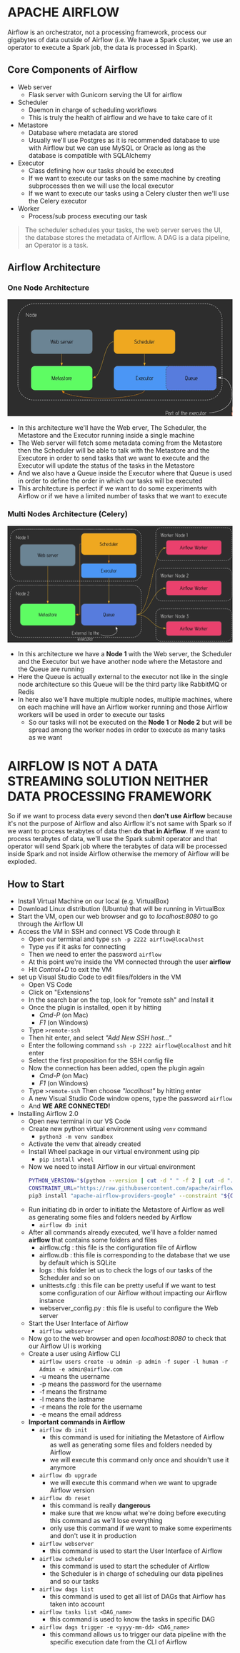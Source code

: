 # APACHE AIRFLOW

Airflow is an orchestrator, not a processing framework, process our gigabytes of data outside of Airflow (i.e. We have a Spark cluster, we use an operator to execute a Spark job, the data is processed in Spark).


## Core Components of Airflow

- Web server
    - Flask server with Gunicorn serving the UI for airflow
- Scheduler
    - Daemon in charge of scheduling workflows
    - This is truly the health of airflow and we have to take care of it
- Metastore
    - Database where metadata are stored
    - Usually we'll use Postgres as it is recommended database to use with Airflow but we can use MySQL or Oracle as long as the database is compatible with SQLAlchemy
- Executor
    - Class defining how our tasks should be executed
    - If we want to execute our tasks on the same machine by creating subprocesses then we will use the local executor
    - If we want to execute our tasks using a Celery cluster then we'll use the Celery executor
- Worker
    - Process/sub process executing our task

> The scheduler schedules your tasks, the web server serves the UI, the database stores the metadata of Airflow. A DAG is a data pipeline, an Operator is a task.


## Airflow Architecture

### One Node Architecture

![Alt text](/files/images/img1.png?raw=true "One Node Architecture")

- In this architecture we'll have the Web erver, The Scheduler, the Metastore and the Executor running inside a single machine
- The Web server will fetch some metadata coming from the Metastore then the Scheduler will be able to talk with the Metastore and the Executore in order to send tasks that we want to execute and the Executor will update the status of the tasks in the Metastore
- And we also have a Queue inside the Executor where that Queue is used in order to define the order in which our tasks will be executed
- This architecture is perfect if we want to do some experiments with Airflow or if we have a limited number of tasks that we want to execute


### Multi Nodes Architecture (Celery)

![Alt text](/files/images/img2.png?raw=true "Multi Nodes Architecture")

- In this architecture we have a **Node 1** with the Web server, the Scheduler and the Executor but we have another node where the Metastore and the Queue are running
- Here the Queue is actually external to the executor not like in the single node architecture so this Queue will be the third party like RabbitMQ or Redis
- In here also we'll have multiple multiple nodes, multiple machines, where on each machine will have an Airflow worker running and those Airflow workers will be used in order to execute our tasks
    - So our tasks will not be executed on the **Node 1** or **Node 2** but will be spread among the worker nodes in order to execute as many tasks as we want


# AIRFLOW IS NOT A DATA STREAMING SOLUTION NEITHER DATA PROCESSING FRAMEWORK

So if we want to process data every sevond then **don't use Airflow** because it's not the purpose of Airflow and also Airflow it's not same with Spark so if we want to process terabytes of data then **do that in Airflow**. If we want to process terabytes of data, we'll use the Spark submit operator and that operator will send Spark job where the terabytes of data will be processed inside Spark and not inside Airflow otherwise the memory of Airflow will be exploded.


## How to Start

- Install Virtual Machine on our local (e.g. VirtualBox)
- Download Linux distribution (Ubuntu) that will be running in VirtualBox
- Start the VM, open our web browser and go to *localhost:8080* to go through the Airflow UI
- Access the VM in SSH and connect VS Code through it
    - Open our terminal and type ```ssh -p 2222 airflow@localhost```
    - Type `yes` if it asks for connecting
    - Then we need to enter the password `airflow`
    - At this point we're inside the VM connected through the user **airflow**
    - Hit *Control+D* to exit the VM
- set up Visual Studio Code to edit files/folders in the VM
    - Open VS Code
    - Click on "Extensions"
    - In the search bar on the top, look for "remote ssh" and Install it
    - Once the plugin is installed, open it by hitting
        - *Cmd-P* (on Mac)
        - *F1* (on Windows)
    - Type `>remote-ssh`
    - Then hit enter, and select *"Add New SSH host..."*
    - Enter the following command ```ssh -p 2222 airflow@localhost``` and hit enter
    - Select the first proposition for the SSH config file
    - Now the connection has been added, open the plugin again
        - *Cmd-P* (on Mac)
        - *F1* (on Windows)
    - Type `>remote-ssh` Then choose *"localhost"* by hitting enter
    - A new Visual Studio Code window opens, type the password `airflow`
    - And **WE ARE CONNECTED!**
- Installing Airflow 2.0
    - Open new terminal in our VS Code
    - Create new python virtual environment using `venv` command
        - ```python3 -m venv sandbox```
    - Activate the venv that already created
    - Install Wheel package in our virtual environment using pip
        - ```pip install wheel```
    - Now we need to install Airflow in our virtual environment
        ```bash
        PYTHON_VERSION="$(python --version | cut -d " " -f 2 | cut -d "." -f 1-2)"
        CONSTRAINT_URL="https://raw.githubusercontent.com/apache/airflow/constraints-main/constraints-${PYTHON_VERSION}.txt"
        pip3 install "apache-airflow-providers-google" --constraint "${CONSTRAINT_URL}"
        ```
    - Run initiating db in order to initiate the Metastore of Airflow as well as generating some files and folders needed by Airflow
        - ```airflow db init```
    - After all commands already executed, we'll have a folder named **airflow** that contains some folders and files
        - airflow.cfg : this file is the configuration file of Airflow
        - airflow.db : this file is corresponding to the database that we use by default which is SQLite
        - logs : this folder let us to check the logs of our tasks of the Scheduler and so on
        - unittests.cfg : this file can be pretty useful if we want to test some configuration of our Airflow without impacting our Airflow instance
        - webserver_config.py : this file is useful to configure the Web server
    - Start the User Interface of Airflow
        - ```airflow webserver```
    - Now go to the web browser and open *localhost:8080* to check that our Airflow UI is working
    - Create a user using Airflow CLI
        - ```airflow users create -u admin -p admin -f super -l human -r Admin -e admin@airflow.com```
        - -u means the username
        - -p means the password for the username
        - -f means the firstname
        - -l means the lastname
        - -r means the role for the username
        - -e means the email address
    - **Important commands in Airflow**
        - ```airflow db init```
            - this command is used for initiating the Metastore of Airflow as well as generating some files and folders needed by Airflow
            - we will execute this command only once and shouldn't use it anymore
        - ```airflow db upgrade```
            - we will execute this command when we want to upgrade Airflow version
        - ```airflow db reset```
            - this command is really **dangerous**
            - make sure that we know what we're doing before executing this command as we'll lose everything
            - only use this command if we want to make some experiments and don't use it in production
        - ```airflow webserver```
            - this command is used to start the User Interface of Airflow
        - ```airflow scheduler```
            - this command is used to start the scheduler of Airflow
            - the Scheduler is in charge of scheduling our data pipelines and so our tasks
        - ```airflow dags list```
            - this command is used to get all list of DAGs that Airflow has taken into account
        - ```airflow tasks list <DAG_name>```
            - this command is used to know the tasks in specific DAG
        - ```airflow dags trigger -e <yyyy-mm-dd> <DAG_name>```
            - this command allows us to trigger our data pipeline with the specific execution date from the CLI of Airflow